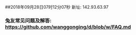 ##2018年09月28日07时12分07秒 新址: 142.93.63.97
### 兔友常见问题及解答: https://github.com/wanggonging/d/blob/w/FAQ.md
